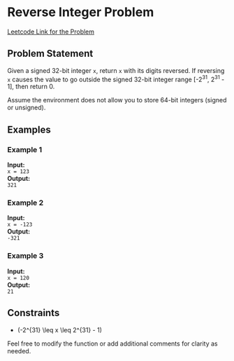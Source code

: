 # Reverse Integer Problem


[Leetcode Link for the Problem](https://leetcode.com/problems/reverse-integer/)

## Problem Statement
Given a signed 32-bit integer `x`, return `x` with its digits reversed. If reversing `x` causes the value to go outside the signed 32-bit integer range [-2<sup>31</sup>, 2<sup>31</sup> - 1], then return 0.

Assume the environment does not allow you to store 64-bit integers (signed or unsigned).

## Examples

### Example 1
**Input:**  
`x = 123`  
**Output:**  
`321`

### Example 2
**Input:**  
`x = -123`  
**Output:**  
`-321`

### Example 3
**Input:**  
`x = 120`  
**Output:**  
`21`

## Constraints
- \(-2^{31} \leq x \leq 2^{31} - 1\)

Feel free to modify the function or add additional comments for clarity as needed.